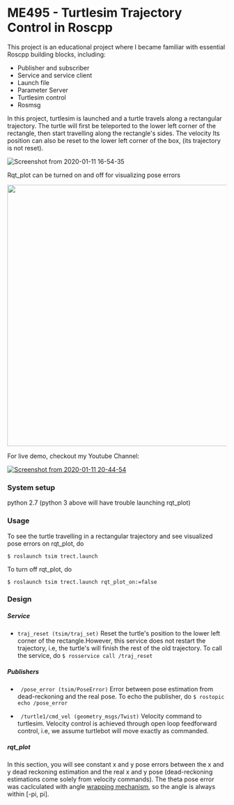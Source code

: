 # ME495 - Turtlesim Trajectory Control in Roscpp 

This project is an educational project where I became familiar with essential Roscpp building blocks, including:
- Publisher and subscriber
- Service and service client
- Launch file
- Parameter Server
- Turtlesim control 
- Rosmsg

In this project, turtlesim is launched and a turtle travels along a rectangular trajectory. The turtle will first be teleported to the lower left corner 
of the rectangle, then start travelling along the rectangle's sides. The velocity Its position can also be reset to the lower left corner of the box, (its trajectory is not reset).

![Screenshot from 2020-01-11 16-54-35](https://user-images.githubusercontent.com/39393023/72211777-9ce1bd80-3496-11ea-8479-eff77049fdb7.png)

Rqt_plot can be turned on and off for visualizing pose errors

<img src=https://user-images.githubusercontent.com/39393023/72211778-9ce1bd80-3496-11ea-9e7a-d642f5dab618.png width="600">

For live demo, checkout my Youtube Channel:

[![Screenshot from 2020-01-11 20-44-54](https://user-images.githubusercontent.com/39393023/72213356-53ec3200-34b3-11ea-8b13-6b6d63b2d0af.png)](https://www.youtube.com/embed/YcYuIzouRaE)

### System setup

python 2.7 (python 3 above will have trouble launching rqt_plot)

### Usage
To see the turtle travelling in a rectangular trajectory and see visualized pose errors on rqt_plot, do 
```
$ roslaunch tsim trect.launch
```

To turn off rqt_plot, do

```
$ roslaunch tsim trect.launch rqt_plot_on:=false
```

### Design 

##### Service
- ```traj_reset (tsim/traj_set)``` Reset the turtle's position to the lower left corner of the rectangle.However, this service does not restart the trajectory, i.e, the turtle's will finish the rest of the old trajectory. 
To call the service, do
```$ rosservice call /traj_reset```

##### Publishers
- ``` /pose_error (tsim/PoseError)``` Error between pose estimation from dead-reckoning and the real pose.
To echo the publisher, do ```$ rostopic echo /pose_error ```

- ``` /turtle1/cmd_vel (geometry_msgs/Twist)``` Velocity command to turtlesim. Velocity control is achieved through open loop feedforward control, i.e, we assume turtlebot will move exactly as commanded. 

##### rqt_plot
In this section, you will see constant x and y pose errors between the x and y dead reckoning estimation and 
the real x and y pose (dead-reckoning estimations come solely from velocity commands). The theta pose error was caclculated with 
angle [wrapping mechanism](https://stackoverflow.com/questions/11498169/dealing-with-angle-wrap-in-c-code), so the angle is always within [-pi, pi].


